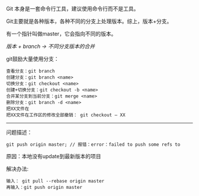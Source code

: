 Git 本身是一套命令行工具，建议使用命令行而不是工具。

Git主要就是各种版本，各种不同的分支上处理版本。综上，版本+分支。

有一个指针叫做master，它会指向不同的版本。

*版本 + branch  -> 不同分支版本的合并*

git鼓励大量使用分支：
```
查看分支：git branch
创建分支：git branch <name>
切换分支：git checkout <name>
创建+切换分支：git checkout -b <name>
合并某分支到当前分支：git merge <name>
删除分支：git branch -d <name>
把XX文件在
把XX文件在工作区的修改全部撤销： git checkout — XX
```

<hr/>
问题描述：   

```
git push origin master; // 报错：error：failed to push some refs to
```

原因：本地没有update到最新版本的项目   

解决办法:
```
输入： git pull --rebase origin master
再输入：git push origin master
```
